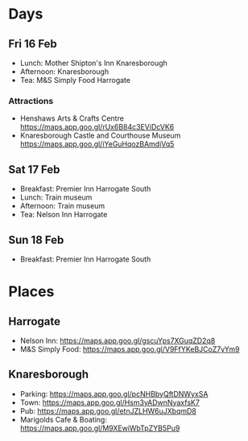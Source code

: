 # Days

## Fri 16 Feb

- Lunch: Mother Shipton's Inn Knaresborough
- Afternoon: Knaresborough
- Tea: M&S Simply Food Harrogate

### Attractions

- Henshaws Arts & Crafts Centre https://maps.app.goo.gl/rUx6B84c3EViDcVK6
- Knaresborough Castle and Courthouse Museum https://maps.app.goo.gl/iYeGuHqozBAmdjVq5

## Sat 17 Feb

- Breakfast: Premier Inn Harrogate South
- Lunch: Train museum
- Afternoon: Train museum
- Tea: Nelson Inn Harrogate

## Sun 18 Feb

- Breakfast: Premier Inn Harrogate South

# Places

## Harrogate

- Nelson Inn: https://maps.app.goo.gl/gscuYps7XGuqZD2q8
- M&S Simply Food: https://maps.app.goo.gl/V9FfYKeBJCoZ7yYm9

## Knaresborough

- Parking: https://maps.app.goo.gl/pcNHBbyQftDNWyxSA
- Town: https://maps.app.goo.gl/Hsm3yADwnNyaxfsK7
- Pub: https://maps.app.goo.gl/etnJZLHW6uJXbqmD8
- Marigolds Cafe & Boating: https://maps.app.goo.gl/M9XEwiWbTpZYB5Pu9
